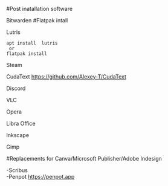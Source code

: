 #Post inatallation software

Bitwarden #Flatpak intall


Lutris 
```
apt install  lutris
 or
flatpak install
```

Steam

CudaText  https://github.com/Alexey-T/CudaText

Discord

VLC

Opera

Libra Office

Inkscape

Gimp 

#Replacements for Canva/Microsoft Publisher/Adobe Indesign

-Scribus <br>
-Penpot  https://penpot.app
